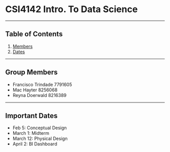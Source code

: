 # CSI4142 Intro. To Data Science

--------

## Table of Contents

1. [Members](#group-members)
1. [Dates](#important-dates)

---------

## Group Members

- Francisco Trindade 7791605
- Mac Hayter 8256068
- Reyna Doerwald 8216389

---------

## Important Dates

- Feb 5: Conceptual Design
- March 1: Midterm
- March 12: Physical Design
- April 2: BI Dashboard

